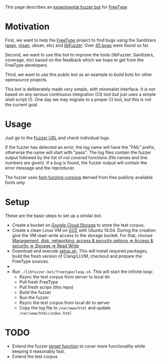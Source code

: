 This page describes an [experimental fuzzer bot](http://130.211.71.211/) for [FreeType](freetype.org)

# Motivation

First, we want to help the [FreeType](http://www.freetype.org) project to find bugs 
using the Sanitizers 
([asan](clang.llvm.org/docs/AddressSanitizer.html), 
[msan](clang.llvm.org/docs/MemorySanitizer.html), ubsan, etc)
and [libFuzzer](llvm.org/docs/LibFuzzer.html).
Over [45 bugs](https://savannah.nongnu.org/search/?type_of_search=bugs&words=LibFuzzer&max_rows=100#results)
were found so far.

Second, we want to use this bot to improve the tools (libFuzzer, Sanitizers, coverage, etc)
based on the feedback which we hope to get from the FreeType developers.

Third, we want to use this public bot as an example to build bots for other opensource projects.

This bot is deliberately made *very* simple, with minimalist interface. 
It is not based on any serious continuous integration (CI) tool
but just uses a simple shell script (!).
One day we may migrate to a proper CI tool, but this is not the current goal.


# Usage 

Just go to the [Fuzzer URL](http://130.211.71.211/) and check individual logs.

If the fuzzer has detected an error, the log name will have the "FAIL" prefix, otherwise the name will start with "pass".
The log files contain the fuzzer output followed by the list of *not covered* functions (file names and line numbers are given). If a bug is found, the fuzzer output will contain the error message and the reproducer. 

The fuzzer uses [font-fuzzing-corpora](../font-fuzzing-corpora.md) derived from free publicly available fonts only.


# Setup 
These are the basic steps to set up a similar bot. 

* Create a bucket on [Google Cloud Storage](https://cloud.google.com/storage) to store the test corpus. 
* Create a clean Linux VM on [GCE](https://cloud.google.com/compute/) with Ubuntu 14.04. During the creation give the VM read-write access to the storage bucket. For that, choose [Management, disk, networking, access & security options => Access & security => Storage => Read Write](https://cloud.google.com/compute/docs/authentication) 
* Download and execute [setup.sh](setup.sh). This will install required packages, build the fresh version of Clang/LLVM, checkout and prepare the FreeType sources.
* 
* Run `./libfuzzer-bot/freetype/loop.sh`. This will start the infinite loop:
  * Rsync the test corpus from server to local dir.
  * Pull fresh FreeType
  * Pull fresh scrips (this repo)
  * Build the fuzzer
  * Run the fuzzer
  * Rsync the test corpus from local dir to server
  * Copy the log file to `/var/www/html` and update `/var/www/html/index.html`

# TODO
* Extend the fuzzer [target function](http://git.savannah.gnu.org/cgit/freetype/freetype2.git/diff/src/tools/ftfuzzer/ftfuzzer.cc) to cover more functionality while keeping it reasonably fast.
* Extend the test corpus
